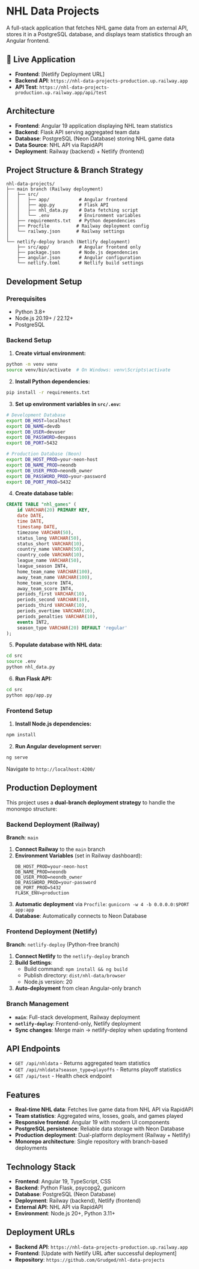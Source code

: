 # NHL Data Projects

A full-stack application that fetches NHL game data from an external API, stores it in a PostgreSQL database, and displays team statistics through an Angular frontend.

## 🚀 Live Application

- **Frontend**: [Netlify Deployment URL]
- **Backend API**: `https://nhl-data-projects-production.up.railway.app`
- **API Test**: `https://nhl-data-projects-production.up.railway.app/api/test`

## Architecture

- **Frontend**: Angular 19 application displaying NHL team statistics
- **Backend**: Flask API serving aggregated team data
- **Database**: PostgreSQL (Neon Database) storing NHL game data
- **Data Source**: NHL API via RapidAPI
- **Deployment**: Railway (backend) + Netlify (frontend)

## Project Structure & Branch Strategy

```
nhl-data-projects/
├── main branch (Railway deployment)
│   ├── src/
│   │   ├── app/           # Angular frontend
│   │   ├── app.py         # Flask API
│   │   ├── nhl_data.py    # Data fetching script
│   │   └── .env           # Environment variables
│   ├── requirements.txt   # Python dependencies
│   ├── Procfile          # Railway deployment config
│   └── railway.json      # Railway settings
│
└── netlify-deploy branch (Netlify deployment)
    ├── src/app/           # Angular frontend only
    ├── package.json       # Node.js dependencies
    ├── angular.json       # Angular configuration
    └── netlify.toml       # Netlify build settings
```

## Development Setup

### Prerequisites
- Python 3.8+
- Node.js 20.19+ / 22.12+
- PostgreSQL

### Backend Setup

1. **Create virtual environment:**
```bash
python -m venv venv
source venv/bin/activate  # On Windows: venv\Scripts\activate
```

2. **Install Python dependencies:**
```bash
pip install -r requirements.txt
```

3. **Set up environment variables in `src/.env`:**
```bash
# Development Database
export DB_HOST=localhost
export DB_NAME=devdb
export DB_USER=devuser
export DB_PASSWORD=devpass
export DB_PORT=5432

# Production Database (Neon)
export DB_HOST_PROD=your-neon-host
export DB_NAME_PROD=neondb
export DB_USER_PROD=neondb_owner
export DB_PASSWORD_PROD=your-password
export DB_PORT_PROD=5432
```

4. **Create database table:**
```sql
CREATE TABLE "nhl_games" (
    id VARCHAR(20) PRIMARY KEY,
    date DATE,
    time DATE,
    timestamp DATE,
    timezone VARCHAR(50),
    status_long VARCHAR(50),
    status_short VARCHAR(10),
    country_name VARCHAR(50),
    country_code VARCHAR(10),
    league_name VARCHAR(50),
    league_season INT4,
    home_team_name VARCHAR(100),
    away_team_name VARCHAR(100),
    home_team_score INT4,
    away_team_score INT4,
    periods_first VARCHAR(10),
    periods_second VARCHAR(10),
    periods_third VARCHAR(10),
    periods_overtime VARCHAR(10),
    periods_penalties VARCHAR(10),
    events INT2,
    season_type VARCHAR(20) DEFAULT 'regular'
);
```

5. **Populate database with NHL data:**
```bash
cd src
source .env
python nhl_data.py
```

6. **Run Flask API:**
```bash
cd src
python app/app.py
```

### Frontend Setup

1. **Install Node.js dependencies:**
```bash
npm install
```

2. **Run Angular development server:**
```bash
ng serve
```

Navigate to `http://localhost:4200/`

## Production Deployment

This project uses a **dual-branch deployment strategy** to handle the monorepo structure:

### Backend Deployment (Railway)
**Branch**: `main`
1. **Connect Railway** to the `main` branch
2. **Environment Variables** (set in Railway dashboard):
   ```
   DB_HOST_PROD=your-neon-host
   DB_NAME_PROD=neondb
   DB_USER_PROD=neondb_owner
   DB_PASSWORD_PROD=your-password
   DB_PORT_PROD=5432
   FLASK_ENV=production
   ```
3. **Automatic deployment** via `Procfile`: `gunicorn -w 4 -b 0.0.0.0:$PORT app:app`
4. **Database**: Automatically connects to Neon Database

### Frontend Deployment (Netlify)
**Branch**: `netlify-deploy` (Python-free branch)
1. **Connect Netlify** to the `netlify-deploy` branch
2. **Build Settings**:
   - Build command: `npm install && ng build`
   - Publish directory: `dist/nhl-data/browser`
   - Node.js version: 20
3. **Auto-deployment** from clean Angular-only branch

### Branch Management
- **`main`**: Full-stack development, Railway deployment
- **`netlify-deploy`**: Frontend-only, Netlify deployment
- **Sync changes**: Merge main → netlify-deploy when updating frontend

## API Endpoints

- `GET /api/nhldata` - Returns aggregated team statistics
- `GET /api/nhldata?season_type=playoffs` - Returns playoff statistics
- `GET /api/test` - Health check endpoint

## Features

- **Real-time NHL data**: Fetches live game data from NHL API via RapidAPI
- **Team statistics**: Aggregated wins, losses, goals, and games played
- **Responsive frontend**: Angular 19 with modern UI components
- **PostgreSQL persistence**: Reliable data storage with Neon Database
- **Production deployment**: Dual-platform deployment (Railway + Netlify)
- **Monorepo architecture**: Single repository with branch-based deployments

## Technology Stack

- **Frontend**: Angular 19, TypeScript, CSS
- **Backend**: Python Flask, psycopg2, gunicorn
- **Database**: PostgreSQL (Neon Database)
- **Deployment**: Railway (backend), Netlify (frontend)
- **External API**: NHL API via RapidAPI
- **Environment**: Node.js 20+, Python 3.11+

## Deployment URLs

- **Backend API**: `https://nhl-data-projects-production.up.railway.app`
- **Frontend**: [Update with Netlify URL after successful deployment]
- **Repository**: `https://github.com/Grudged/nhl-data-projects`